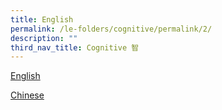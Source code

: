 ```yaml
---
title: English
permalink: /le-folders/cognitive/permalink/2/
description: ""
third_nav_title: Cognitive 智
---
```

[English]( https://poiching.moe.edu.sg/departments/Academic/english)

[Chinese](https://poiching.moe.edu.sg/departments/Academic/chinese)
